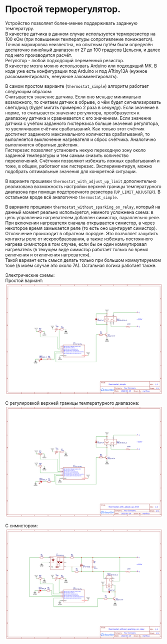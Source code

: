 
# Простой терморегулятор.

Устройство позволяет более-менее поддерживать заданную температуру.  
В качестве датчика в данном случае используется терморезистор на 100 кОм (при повышении температуры сопротивление понижается). Точная маркировка неизвестна, но опытным путём были определён достаточно линейный диапазон от 27 до 100 градусов Цельсия, и далее под него производится расчёт.  
Регулятор - любой подходящий переменный резистор.  
В качестве мозга можно использовать Arduino или подходящий МК. В коде уже есть конфигурации под Arduino и под ATtiny13A (нужное раскомментировать, ненужное закомментировать).

В самом простом варианте (`thermostat_simple`) алгоритм работает следующим образом:  
Считывается значение датчика. Если оно меньше минимально возможного, то считаем датчик в обрыве, о чём будет сигнализировать светодиод (будет мигать примерно 2 раза в секунду). Если значение в норме, то считывается значение регулятора, преобразуется к диапазону датчика и сравнивается с его значением. Если значение датчика с учётом заданного гистерезиса больше значения регулятора, то увеличиваем счётчик срабатываний. Как только этот счётчик достигнет заданного максимального количества срабатываний, то выполняется выключение нагревателя и сброс счётчика. Аналогично выполняются обратные действия.  
Гистерезис позволяет установить некую переходную зону около заданной температуры и тем самым снизить количество переключений.
Счётчики позволяют избежать ложных срабатываний и тоже, в общем, работают как гистерезис. Экспериментируя, можно подобрать оптимальные значения для конкретной ситуации.

В варианте прошивки `thermostat_with_adjust_up_limit` дополнительно реализована возможность настройки верхней границы температурного диапазона при помощи подстроечного резистора (`UP_LIMIT_ADJUSTER`). В остальном вроде всё аналогично `thermostat_simple`.

В варианте прошивки `thermostat_without_sparking_on_relay`, который на данный момент реально используется, немного усложнена схема: в цепь управления нагревателем добавлен симистор, параллельно реле. При включении нагревателя сначала открывается симистор, а через некоторое время замыкается реле (то есть оно шунтирует симистор). Отключение происходит в обратном порядке. Это позволяет защитить контакты реле от искрообразования, а также избежать постоянного нагрева симистора в том случае, если бы он один коммутировал нагреватель (в текущем виде симистор работает только во время включения и отключения нагревателя).  
Такой вариант есть смысл делать только при большом коммутируемом токе (в моём случае это около 7А). Остальная логика работает также.

Электрические схемы:  
Простой вариант:
![schematic_thermostat_simple](/schematic_thermostat_simple.png "schematic_thermostat_simple.png")

С регулировкой верхней границы температурного диапазона:
![schematic_thermostat_with_adjust_up_limit](/schematic_thermostat_with_adjust_up_limit.png "schematic_thermostat_with_adjust_up_limit.png")

С симистором:
![schematic_thermostat_without_sparking_on_relay](/schematic_thermostat_without_sparking_on_relay.png "schematic_thermostat_without_sparking_on_relay.png")

